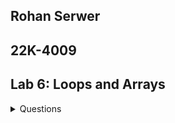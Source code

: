 ## Rohan Serwer 
## 22K-4009
## Lab 6: Loops and Arrays


<details>
  <summary>Questions</summary>
  
 Q1) Write a C Program that takes any number from the user and identifies if the number is a
perfect number or not.

  Q2) Write a program that will generate the Fibonacci series up to 10000. Also find the sum of the
generated Fibonacci numbers divisible by 3, 5 or 7 only.
An example of the Fibonacci series is: 1 1 2 3 5 8 13 25..........
Note: Do this task by using a for loop DO NOT use arrays for this.

Q3) Write a C Program to compute the LCM and GCD of two numbers.

Q4:Consider Two integers a and b taken as input from the user. Using Loops iterate the value of
a till the value of b.
If the value of a<=9 the output should correspond to the English representation of the
numbers i.e., 8=Eight, 9=Nine etc.
If the iteration exceeds 9 then the programs should print if the exceeded number is even or
odd.
Example:
Input= 8,11
Output= Eight, Nine, Even, Odd

Q5: Write a C program that produces the following output:

0 0 0 0

1 1

2 2 2 2

3 3

4 4 4 4

5 5

6 6 6 6

Note: Only use single loops (No Nested Loops)
</details>
